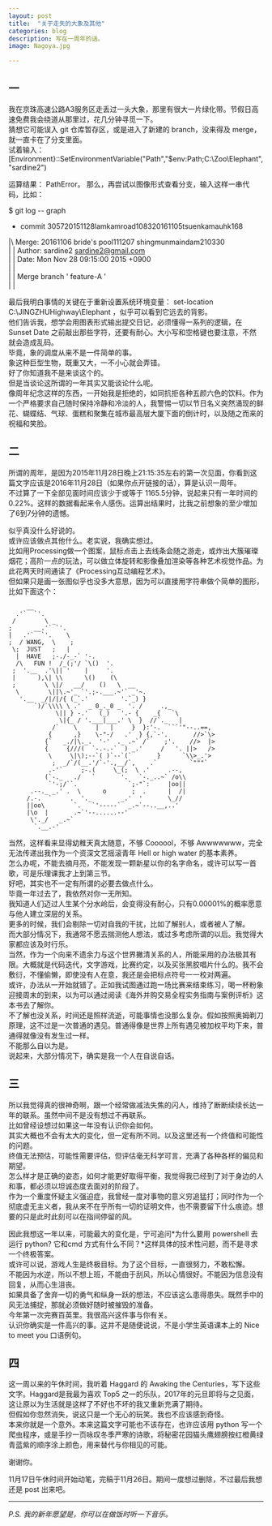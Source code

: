 ```yaml
---
layout: post
title:  "关于走失的大象及其他"
categories: blog
description: 写在一周年的话。
image: Nagoya.jpg

--- 
```




## 一


我在京珠高速公路A3服务区走丢过一头大象，那里有很大一片绿化带。节假日高速免费我会绕道从那里过，花几分钟寻觅一下。                                               
猜想它可能误入 git 仓库暂存区，或是进入了新建的 branch，没来得及 merge，就一直卡在了分支里面。            
试着输入： [Environment}::SetEnvironmentVariable("Path","$env:Path;C:\Zoo\Elephant", "sardine2")

运算结果： PathError。
那么，再尝试以图像形式查看分支，输入这样一串代码，比如：      

$ git log -- graph               
*    commit 305720151128lamkamroad108320161105tsuenkamauhk168   

|\  Merge: 20161106 bride's pool111207 shingmunmaindam210330            
| | Author: sardine2 <sardine2@gmail.com>                      
| | Date:  Mon Nov 28 09:15:00 2015 +0900                          
| |                                
| | Merge branch ' feature-A '                                              
| |

最后我明白事情的关键在于重新设置系统环境变量： set-location C:\JINGZHUHighway\Elephant ，似乎可以看到它远去的背影。                                       
他们告诉我，想学会用图表形式输出提交日记，必须懂得一系列的逻辑，在 Sunset Date 之前敲出那些字符，还要有耐心。大小写和空格键也要注意，不然就会造成乱码。                                                                     
毕竟，象的调度从来不是一件简单的事。                            
象这种巨型生物，既重又大，一不小心就会弄错。                                  
好了你知道我不是来谈这个的。                                                 
但是当谈论这所谓的一年其实又能谈论什么呢。                                    
像周年纪念这样的东西，一开始我是拒绝的，如同抗拒各种五颜六色的饮料。作为一个严格要求自己随时保持冷静和冷淡的人，我警惕一切以节日名义突然涌现的鲜花、蝴蝶结、气球、蛋糕和聚集在城市最高层大厦下面的倒计时，以及随之而来的祝福和笑脸。                                                                        


## 二

          
所谓的周年，是因为2015年11月28日晚上21:15:35左右的第一次见面，你看到这篇文字应该是2016年11月28日（如果你点开链接的话），算是认识一周年。                       
不过算了一下全部见面时间应该少于或等于 1165.5分钟，说起来只有一年时间的 0.22%。这样的数据看起来令人感伤。运算出结果时，比我之前想象的至少增加了6到7分钟的遗憾。

似乎真没什么好说的。                                                                             
或许应该做点其他什么。老实说，我确实想过。                                                             
比如用Processing做一个图案，鼠标点击上去线条会随之游走，或炸出大簇璀璨烟花；高阶一点的玩法，可以做立体旋转和影像叠加渲染等各种艺术视觉作品。为此花两天时间通读了《Processing互动编程艺术》。                                              
但如果只是画一张图似乎也没多大意思，因为可以直接用字符串做个简单的图形，比如下面这个：                      
        

         __
      .'`  `'.
     /        \ _
    ;      __.'` `'.
    |   .'`  `'.    \
    ;  / WANG,  \    ;
     \;  JUST   ;   |
      |  HAVE   ;-./-_-` '-.
      /\   FUN !  /_(;'/ `\()  '.
     ;  '.__  .'\|| '    |     '.
     |      ),\| \\      \()    (\
     ;        \ \|/   __/    ()   \  __
      \        \||\.~'_ `'.;-.___.~'` _'~.
       '.__  _/|/|/{ (_`.'         '.`_) }
           `)/`\\\\ \ .'  _ 0_._0 _  '. /     .,_
                 \|| } -.'   (_)   '.- {    _{   `\
                  \|{_ / '.___|___.' \  }  //`._   |
                /`    \     |   |     }  }:'-.  ```'"--..==,
               {      ,}    \-"-/   .'  } {,`-'.       //>`\>
              {`   _./|\._.  '-'  ._ .~` /`    ;'.    //>  |>
              {     {///(  `-.-.-`  ) _.'     /   '. ||>   />
               \     \|\);--`( )`--`(`       }      `\\>_.'>
                ;  _/`/(__.'/`-'.,__/`,    .`         `"""`
               .-'`     ;-.(     \_(;  \ .'     .--,
              (`-._   ./   `       '.   `-._..~` /o\\
               `'-;/``.              `;-"`:     |oo||
          .--._ _.' .  \      o       ;  .      |  /|
         /.-.  `     .  '._        _.'  '       \_//
         ||oo\        `.   `'-----`  _.~`--..__,..'
         |\o  |       .~`'--......--'
          \'._/   _.~`
           `.__.-'


当然，这样看来显得幼稚天真太随意，不够  Coooool，不够 Awwwwwww，完全无法传递出我作为一个资深文艺摇滚青年 Hell or high water 的基本素养。                                            
怎么办呢，不能去摘月亮，不能发现一颗新星以你的名字命名，或许可以写一首歌，可是乐理课我才上到第三节。                                 
好吧，其实也不一定有所谓的必要去做点什么。              
毕竟一年过去了，我依然对你一无所知。               
我知道人们迈过人生某个分水岭后，会变得没有耐心，只有0.00001%的概率愿意与他人建立深层的关系。                          
更多的时候，我们会剔除一切对自我的干扰，比如了解别人，或者被人了解。                    
而大部分情况下，我通常不愿去揣测他人想法，或过多考虑所谓的以后。我觉得大家都应该及时行乐。                          
当然，作为一个向来不遗余力与这个世界撇清关系的人，所能采用的办法极其有限。大概就是代码迭代，文字游戏，比赛约定，以及买张黑胶唱片什么的。我不会敷衍，不懂偷懒，即使没有人在意，我还是会把标点符号一一校对两遍。                 
或许，办法从一开始就错了。正如我试图通过跑一场比赛来结束练习，喝一杯粉象迎接周末的到来，以为可以通过阅读《海外并购交易全程实务指南与案例评析》这本书去了解你。                                         
不了解也没关系，时间还是照样流逝，可能事情也没那么复杂。假如按照奥姆剃刀原理，这不过是一次普通的遇见。普通得像是世界上所有遇见被加权平均下来，普通得就像没有发生过一样。            
不能那么自以为是。                                           
说起来，大部分情况下，确实是我一个人在自说自话。                   

## 三


所以我觉得真的很神奇啊，跟一个经常做减法失焦的闪人，维持了断断续续长达一年的联系。虽然中间不是没有想过不再联系。                       
比如曾经设想过如果这一年没有认识你会如何。                                       
其实大概也不会有太大的变化，但一定有所不同。以及这里还有一个终值和可能性的问题。                                              
终值无法预估，可能性需要评估，但评估毫无科学可言，充满了各种各样的偏见和期望。                                  
怎么样才是正确的姿态，如何才能更好取得平衡，我觉得我已经到了对于身边的人和事，都必须以坦诚态度去面对的阶段了。                            
作为一个重度怀疑主义强迫症，我曾经一度对事物的意义穷追猛打；同时作为一个彻底虚无主义者，我从来不在乎所有一切的证明文件，也不需要留下什么痕迹。想要的只是此时此刻可以在指间停留的风。                                                                                                            

因此我想这一年以来，可能最大的变化是，宁可追问*为什么要用 powershell 去运行 python? 它和cmd 方式有什么不同？*这样具体的技术性问题，而不是寻求一个终极答案。                                                                            
或许可以说，游戏人生是终极目标。为了这个目标，一直很努力，不敢松懈。                        
不能因为水逆，所以不想上班，不能由于刮风，所以心情很好。不能因为信息没有回复，从而心生沮丧。                                  
如果具备了舍弃一切的勇气和纵身一跃的想法，不应该这么患得患失。既然手中的风无法捕捉，那就必须做好随时被摧毁的准备。                        
今年第一次完赛百英里。我很高兴这件事与你有关。                                   
认识你确实是一件高兴的事。这并不是随便说说，不是小学生英语课本上的 Nice to meet you 口语例句。                                         

## 四

            
这一周以来的午休时间，我听着 Haggard 的 Awaking the Centuries，写下这些文字。Haggard是我最为喜欢 Top5 之一的乐队，2017年的元旦即将与之见面，这让原以为生活就是这样了不好也不坏的我又重新充满了期待。                                         
但假如你忽然消失，说这只是一个无心的玩笑。我也不应该感到奇怪。                            
本来你就是一个意外。本来这篇文字可能也不该存在，也许应该用 python 写一个爬虫程序，或是手抄一页咏叹冬季严寒的诗歌，将秘密花园猫头鹰翅膀按红橙黄绿青蓝紫的顺序涂上颜色，用来替代与你相见的可能。                    

谢谢你。

 


11月17日午休时间开始动笔，完稿于11月26日。期间一度想过删除，不过最后我想还是 post 出来吧。  

---
         
*P.S. 我的新年愿望是，你可以在做饭时听一下音乐。*
